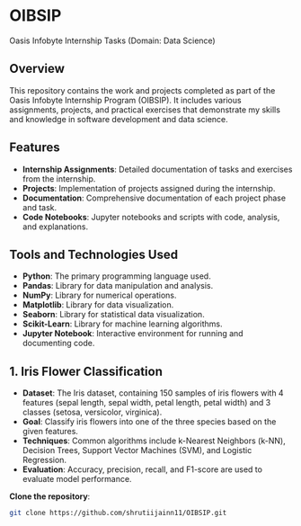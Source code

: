 # OIBSIP
Oasis Infobyte Internship Tasks (Domain: Data Science)

## Overview
This repository contains the work and projects completed as part of the Oasis Infobyte Internship Program (OIBSIP). It includes various assignments, projects, and practical exercises that demonstrate my skills and knowledge in software development and data science.

## Features
- **Internship Assignments**: Detailed documentation of tasks and exercises from the internship.
- **Projects**: Implementation of projects assigned during the internship.
- **Documentation**: Comprehensive documentation of each project phase and task.
- **Code Notebooks**: Jupyter notebooks and scripts with code, analysis, and explanations.

## Tools and Technologies Used
- **Python**: The primary programming language used.
- **Pandas**: Library for data manipulation and analysis.
- **NumPy**: Library for numerical operations.
- **Matplotlib**: Library for data visualization.
- **Seaborn**: Library for statistical data visualization.
- **Scikit-Learn**: Library for machine learning algorithms.
- **Jupyter Notebook**: Interactive environment for running and documenting code.

## 1. Iris Flower Classification
- **Dataset**: The Iris dataset, containing 150 samples of iris flowers with 4 features (sepal length, sepal width, petal length, petal width) and 3 classes (setosa, versicolor, virginica).
- **Goal**: Classify iris flowers into one of the three species based on the given features.
- **Techniques**: Common algorithms include k-Nearest Neighbors (k-NN), Decision Trees, Support Vector Machines (SVM), and Logistic Regression.
- **Evaluation**: Accuracy, precision, recall, and F1-score are used to evaluate model performance.

**Clone the repository**:
```bash
git clone https://github.com/shrutiijainn11/OIBSIP.git

